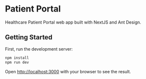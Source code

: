 # Patient Portal 
Healthcare Patient Portal web app built with NextJS and Ant Design.


## Getting Started

First, run the development server:

```bash
npm install
npm run dev
```

Open [http://localhost:3000](http://localhost:3000) with your browser to see the result.